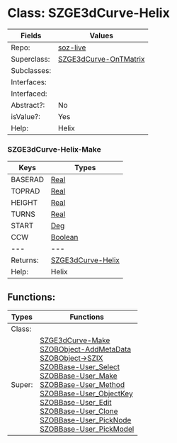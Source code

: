 
# Class:	SZGE3dCurve-Helix

| Fields | Values |
| --------- | --------- |
| Repo: | [soz-live](/repos/soz-live.html) |
| Superclass: | [SZGE3dCurve-OnTMatrix](SZGE3dCurve-OnTMatrix.html) |
| Subclasses: |  |
| Interfaces: |  |
| Interfaced: |  |
| Abstract?: | No |
| isValue?: | Yes |
| Help: | Helix |

### SZGE3dCurve-Helix-Make

| Keys | Types |
| --------- | --------- |
| BASERAD | [Real](Real.html) |
| TOPRAD | [Real](Real.html) |
| HEIGHT | [Real](Real.html) |
| TURNS | [Real](Real.html) |
| START | [Deg](Deg.html) |
| CCW | [Boolean](Boolean.html) |
| **---** | **---** |
| Returns: | [SZGE3dCurve-Helix](SZGE3dCurve-Helix.html) |
| Help: | Helix |


## Functions:

| Types | Functions |
| --------- | --------- |
| Class: |  |
| Super: | [SZGE3dCurve-Make](SZGE3dCurve.html) <br> [SZOBObject-AddMetaData](SZOBObject.html) <br> [SZOBObject->SZIX](SZOBObject.html) <br> [SZOBBase-User_Select](SZOBBase.html) <br> [SZOBBase-User_Make](SZOBBase.html) <br> [SZOBBase-User_Method](SZOBBase.html) <br> [SZOBBase-User_ObjectKey](SZOBBase.html) <br> [SZOBBase-User_Edit](SZOBBase.html) <br> [SZOBBase-User_Clone](SZOBBase.html) <br> [SZOBBase-User_PickNode](SZOBBase.html) <br> [SZOBBase-User_PickModel](SZOBBase.html) |



